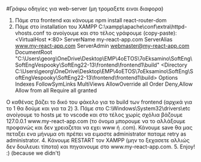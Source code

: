 #Γράφω οδηγίες για web-server (μη τρομαξετε ειναι διαφορα)

1. Πάμε στα frontend και κάνουμε npm install react-router-dom
2. Πάμε στο installation του XAMPP C:\xampp\apache\conf\extra\httpd-vhosts.conf το ανοίγουμε
και στο τέλος γράφουμε (copy-paste):
<VirtualHost *:80>
    ServerName my-react-app.com
    ServerAlias www.my-react-app.com
    ServerAdmin webmaster@my-react-app.com
    DocumentRoot "C:\Users\georg\OneDrive\Desktop\EMP\4oETOS\7oEksamino\SoftEng\SoftEngVespooky\SoftEng22-13\frontend\frontend1\build"
     <Directory C:\Users\georg\OneDrive\Desktop\EMP\4oETOS\7oEksamino\SoftEng\SoftEngVespooky\SoftEng22-13\frontend\frontend1\build>
        Options Indexes FollowSymLinks MultiViews
  AllowOverride all
  Order Deny,Allow
        Allow from all
        Require all granted
    </Directory>
</VirtualHost>
Ο καθένας βάζει το δικό του φάκελο για το build των frontend (αρχικά για το 1 θα δούμε και για τα 2)
3. Πάμε στο C:\Windows\System32\drivers\etc ανοίγουμε το hosts με το vscode και στο τέλος χωρίς σχόλια βάζουμε 127.0.0.1    www.my-react-app.com (το όνομα μπορουμε να το αλλάξουμε προφανώς και δεν χρειαζεται να εχει www ή .com). Κάνουμε save θα μας πεταξει ενα μήνυμα οτι πρέπει να ειμαστε administrator παταμε retry as administrator.
4. Κάνουμε RESTART τον XAMPP (μην το ξεχασετε αλλιώς δεν δουλευει τίποτα) και πηγαινουμε στο www.my-react-app.com.
5. Enjoy! :) (because we didn't)